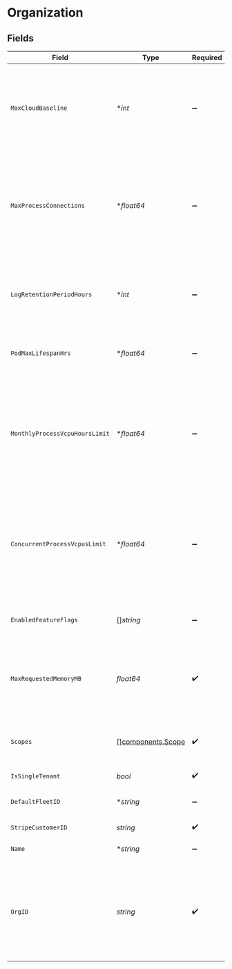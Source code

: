 # Organization


## Fields

| Field                                                                                                                             | Type                                                                                                                              | Required                                                                                                                          | Description                                                                                                                       | Example                                                                                                                           |
| --------------------------------------------------------------------------------------------------------------------------------- | --------------------------------------------------------------------------------------------------------------------------------- | --------------------------------------------------------------------------------------------------------------------------------- | --------------------------------------------------------------------------------------------------------------------------------- | --------------------------------------------------------------------------------------------------------------------------------- |
| `MaxCloudBaseline`                                                                                                                | **int*                                                                                                                            | :heavy_minus_sign:                                                                                                                | The maximum number of cloud nodes that can be set as baseline<br/>If undefined, the default is 10                                 |                                                                                                                                   |
| `MaxProcessConnections`                                                                                                           | **float64*                                                                                                                        | :heavy_minus_sign:                                                                                                                | The maximum number of inbound connections that can be made to a process<br/>If undefined, the default is 1024 connections         |                                                                                                                                   |
| `LogRetentionPeriodHours`                                                                                                         | **int*                                                                                                                            | :heavy_minus_sign:                                                                                                                | The retention period for process logs in hours<br/>If undefined, the default is 72h                                               |                                                                                                                                   |
| `PodMaxLifespanHrs`                                                                                                               | **float64*                                                                                                                        | :heavy_minus_sign:                                                                                                                | The maximum lifespan in hours of a pod.                                                                                           |                                                                                                                                   |
| `MonthlyProcessVcpuHoursLimit`                                                                                                    | **float64*                                                                                                                        | :heavy_minus_sign:                                                                                                                | The maximum number of monthly process vcpu hours that can be run by the organization<br/>If undefined, the organization has no limit. |                                                                                                                                   |
| `ConcurrentProcessVcpusLimit`                                                                                                     | **float64*                                                                                                                        | :heavy_minus_sign:                                                                                                                | The maximum number of concurrent processes that can be run by the organization<br/>If undefined, the organization has no limit.   |                                                                                                                                   |
| `EnabledFeatureFlags`                                                                                                             | []*string*                                                                                                                        | :heavy_minus_sign:                                                                                                                | The features enabled for this organization and user.                                                                              |                                                                                                                                   |
| `MaxRequestedMemoryMB`                                                                                                            | *float64*                                                                                                                         | :heavy_check_mark:                                                                                                                | The maximum memory in MB that can be used by any process in this organization.                                                    |                                                                                                                                   |
| `Scopes`                                                                                                                          | [][components.Scope](../../models/components/scope.md)                                                                            | :heavy_check_mark:                                                                                                                | The scopes the user who loaded this has on this organization.                                                                     |                                                                                                                                   |
| `IsSingleTenant`                                                                                                                  | *bool*                                                                                                                            | :heavy_check_mark:                                                                                                                | N/A                                                                                                                               |                                                                                                                                   |
| `DefaultFleetID`                                                                                                                  | **string*                                                                                                                         | :heavy_minus_sign:                                                                                                                | The default fleet ID for this organization.                                                                                       |                                                                                                                                   |
| `StripeCustomerID`                                                                                                                | *string*                                                                                                                          | :heavy_check_mark:                                                                                                                | N/A                                                                                                                               |                                                                                                                                   |
| `Name`                                                                                                                            | **string*                                                                                                                         | :heavy_minus_sign:                                                                                                                | The name of an organization.                                                                                                      |                                                                                                                                   |
| `OrgID`                                                                                                                           | *string*                                                                                                                          | :heavy_check_mark:                                                                                                                | System generated unique identifier for an organization. Not guaranteed to have a specific format.                                 | org-6f706e83-0ec1-437a-9a46-7d4281eb2f39                                                                                          |